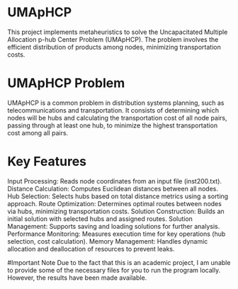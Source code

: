# UMApHCP
This project implements metaheuristics to solve the Uncapacitated Multiple Allocation p-hub Center Problem (UMApHCP). The problem involves the efficient distribution of products among nodes, minimizing transportation costs.

# UMApHCP Problem
UMApHCP is a common problem in distribution systems planning, such as telecommunications and transportation. It consists of determining which nodes will be hubs and calculating the transportation cost of all node pairs, passing through at least one hub, to minimize the highest transportation cost among all pairs.

# Key Features
Input Processing: Reads node coordinates from an input file (inst200.txt).
Distance Calculation: Computes Euclidean distances between all nodes.
Hub Selection: Selects hubs based on total distance metrics using a sorting approach.
Route Optimization: Determines optimal routes between nodes via hubs, minimizing transportation costs.
Solution Construction: Builds an initial solution with selected hubs and assigned routes.
Solution Management: Supports saving and loading solutions for further analysis.
Performance Monitoring: Measures execution time for key operations (hub selection, cost calculation).
Memory Management: Handles dynamic allocation and deallocation of resources to prevent leaks.

#Important Note
Due to the fact that this is an academic project, I am unable to provide some of the necessary files for you to run the program locally. However, the results have been made available.
